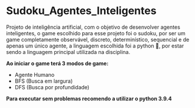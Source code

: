 # **Sudoku_Agentes_Inteligentes**

Projeto de inteligência artificial, com o objetivo de desenvolver agentes inteligentes, o game escolhido para esse projeto foi o sudoku, por ser um game completamente observável, discreto, determinístico, sequencial e de apenas um único agente, a linguagem escolhida foi a python 🐍, por estar sendo a linguagem principal utilizada na disciplina.

**Ao iniciar o game terá 3 modos de game:**
* Agente Humano
* BFS (Busca em largura)
* DFS (Busca por profundidade)

**Para executar sem problemas recomendo a utilizar o python 3.9.4**
